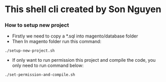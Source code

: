# This shell cli created by Son Nguyen
### How to setup new project
* Firstly we need to copy a *.sql into magento/database folder
* Then In magento folder run this command:
````
./setup-new-project.sh
````
* If only want to run permission this project and compile the code, you only need to run command below: 
````
./set-permission-and-compile.sh
````

